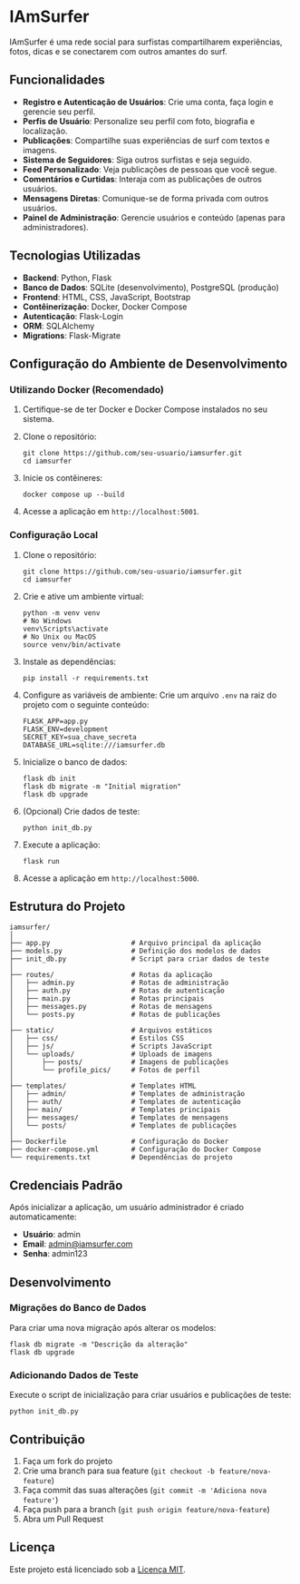 # IAmSurfer

IAmSurfer é uma rede social para surfistas compartilharem experiências, fotos, dicas e se conectarem com outros amantes do surf.

## Funcionalidades

- **Registro e Autenticação de Usuários**: Crie uma conta, faça login e gerencie seu perfil.
- **Perfis de Usuário**: Personalize seu perfil com foto, biografia e localização.
- **Publicações**: Compartilhe suas experiências de surf com textos e imagens.
- **Sistema de Seguidores**: Siga outros surfistas e seja seguido.
- **Feed Personalizado**: Veja publicações de pessoas que você segue.
- **Comentários e Curtidas**: Interaja com as publicações de outros usuários.
- **Mensagens Diretas**: Comunique-se de forma privada com outros usuários.
- **Painel de Administração**: Gerencie usuários e conteúdo (apenas para administradores).

## Tecnologias Utilizadas

- **Backend**: Python, Flask
- **Banco de Dados**: SQLite (desenvolvimento), PostgreSQL (produção)
- **Frontend**: HTML, CSS, JavaScript, Bootstrap
- **Contêinerização**: Docker, Docker Compose
- **Autenticação**: Flask-Login
- **ORM**: SQLAlchemy
- **Migrations**: Flask-Migrate

## Configuração do Ambiente de Desenvolvimento

### Utilizando Docker (Recomendado)

1. Certifique-se de ter Docker e Docker Compose instalados no seu sistema.

2. Clone o repositório:
   ```
   git clone https://github.com/seu-usuario/iamsurfer.git
   cd iamsurfer
   ```

3. Inicie os contêineres:
   ```
   docker compose up --build
   ```

4. Acesse a aplicação em `http://localhost:5001`.

### Configuração Local

1. Clone o repositório:
   ```
   git clone https://github.com/seu-usuario/iamsurfer.git
   cd iamsurfer
   ```

2. Crie e ative um ambiente virtual:
   ```
   python -m venv venv
   # No Windows
   venv\Scripts\activate
   # No Unix ou MacOS
   source venv/bin/activate
   ```

3. Instale as dependências:
   ```
   pip install -r requirements.txt
   ```

4. Configure as variáveis de ambiente:
   Crie um arquivo `.env` na raiz do projeto com o seguinte conteúdo:
   ```
   FLASK_APP=app.py
   FLASK_ENV=development
   SECRET_KEY=sua_chave_secreta
   DATABASE_URL=sqlite:///iamsurfer.db
   ```

5. Inicialize o banco de dados:
   ```
   flask db init
   flask db migrate -m "Initial migration"
   flask db upgrade
   ```

6. (Opcional) Crie dados de teste:
   ```
   python init_db.py
   ```

7. Execute a aplicação:
   ```
   flask run
   ```

8. Acesse a aplicação em `http://localhost:5000`.

## Estrutura do Projeto

```
iamsurfer/
│
├── app.py                    # Arquivo principal da aplicação
├── models.py                 # Definição dos modelos de dados
├── init_db.py                # Script para criar dados de teste
│
├── routes/                   # Rotas da aplicação
│   ├── admin.py              # Rotas de administração
│   ├── auth.py               # Rotas de autenticação
│   ├── main.py               # Rotas principais
│   ├── messages.py           # Rotas de mensagens
│   └── posts.py              # Rotas de publicações
│
├── static/                   # Arquivos estáticos
│   ├── css/                  # Estilos CSS
│   ├── js/                   # Scripts JavaScript
│   └── uploads/              # Uploads de imagens
│       ├── posts/            # Imagens de publicações
│       └── profile_pics/     # Fotos de perfil
│
├── templates/                # Templates HTML
│   ├── admin/                # Templates de administração
│   ├── auth/                 # Templates de autenticação
│   ├── main/                 # Templates principais
│   ├── messages/             # Templates de mensagens
│   └── posts/                # Templates de publicações
│
├── Dockerfile                # Configuração do Docker
├── docker-compose.yml        # Configuração do Docker Compose
└── requirements.txt          # Dependências do projeto
```

## Credenciais Padrão

Após inicializar a aplicação, um usuário administrador é criado automaticamente:
- **Usuário**: admin
- **Email**: admin@iamsurfer.com
- **Senha**: admin123

## Desenvolvimento

### Migrações do Banco de Dados

Para criar uma nova migração após alterar os modelos:

```
flask db migrate -m "Descrição da alteração"
flask db upgrade
```

### Adicionando Dados de Teste

Execute o script de inicialização para criar usuários e publicações de teste:

```
python init_db.py
```

## Contribuição

1. Faça um fork do projeto
2. Crie uma branch para sua feature (`git checkout -b feature/nova-feature`)
3. Faça commit das suas alterações (`git commit -m 'Adiciona nova feature'`)
4. Faça push para a branch (`git push origin feature/nova-feature`)
5. Abra um Pull Request

## Licença

Este projeto está licenciado sob a [Licença MIT](LICENSE). 